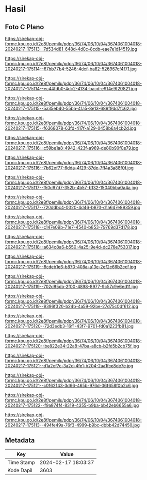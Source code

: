 # Hasil

## Foto C Plano

https://sirekap-obj-formc.kpu.go.id/2e8f/pemilu/pdpr/36/74/06/10/04/3674061004018-20240217-175113--7d534d81-648d-4d0c-8cdb-eae7e1d14519.jpg

https://sirekap-obj-formc.kpu.go.id/2e8f/pemilu/pdpr/36/74/06/10/04/3674061004018-20240217-175114--67bb77b4-5246-4dcf-ba82-526967cf4f71.jpg

https://sirekap-obj-formc.kpu.go.id/2e8f/pemilu/pdpr/36/74/06/10/04/3674061004018-20240217-175114--ec44fdb0-4dc2-4134-bacd-e914e9f20821.jpg

https://sirekap-obj-formc.kpu.go.id/2e8f/pemilu/pdpr/36/74/06/10/04/3674061004018-20240217-175115--5a35eb40-55ba-41a5-8e13-689f9dd7fc62.jpg

https://sirekap-obj-formc.kpu.go.id/2e8f/pemilu/pdpr/36/74/06/10/04/3674061004018-20240217-175115--f6368078-63fd-417f-a129-0458b6a4cb2d.jpg

https://sirekap-obj-formc.kpu.go.id/2e8f/pemilu/pdpr/36/74/06/10/04/3674061004018-20240217-175116--c59be1a8-4942-423f-a969-de80b90f0e79.jpg

https://sirekap-obj-formc.kpu.go.id/2e8f/pemilu/pdpr/36/74/06/10/04/3674061004018-20240217-175116--7b62ef77-6dda-4f29-87de-7ff4a3a88f0f.jpg

https://sirekap-obj-formc.kpu.go.id/2e8f/pemilu/pdpr/36/74/06/10/04/3674061004018-20240217-175117--f50d67d7-352b-4b57-b132-15040bba0a4a.jpg

https://sirekap-obj-formc.kpu.go.id/2e8f/pemilu/pdpr/36/74/06/10/04/3674061004018-20240217-175117--720ddbc4-0020-4d46-b970-d1a647e89359.jpg

https://sirekap-obj-formc.kpu.go.id/2e8f/pemilu/pdpr/36/74/06/10/04/3674061004018-20240217-175118--c147e09b-71e7-4540-b853-79769d37d178.jpg

https://sirekap-obj-formc.kpu.go.id/2e8f/pemilu/pdpr/36/74/06/10/04/3674061004018-20240217-175118--a634c8a6-b550-4a25-9e4d-dc276e753017.jpg

https://sirekap-obj-formc.kpu.go.id/2e8f/pemilu/pdpr/36/74/06/10/04/3674061004018-20240217-175119--8cdeb1e6-b870-408a-a13e-2ef2c66b2ccf.jpg

https://sirekap-obj-formc.kpu.go.id/2e8f/pemilu/pdpr/36/74/06/10/04/3674061004018-20240217-175119--702d85db-2f00-4898-8977-9c57c9e6ed11.jpg

https://sirekap-obj-formc.kpu.go.id/2e8f/pemilu/pdpr/36/74/06/10/04/3674061004018-20240217-175119--9396f320-b24b-4a59-92be-27d75c0df612.jpg

https://sirekap-obj-formc.kpu.go.id/2e8f/pemilu/pdpr/36/74/06/10/04/3674061004018-20240217-175120--72d3edb3-16f1-43f7-9701-fd0a1223fb81.jpg

https://sirekap-obj-formc.kpu.go.id/2e8f/pemilu/pdpr/36/74/06/10/04/3674061004018-20240217-175120--be822e34-22a8-47ba-a8cb-b2fd5b2cb75f.jpg

https://sirekap-obj-formc.kpu.go.id/2e8f/pemilu/pdpr/36/74/06/10/04/3674061004018-20240217-175121--d1a2cf7c-3a2d-4fe1-b204-2aa1fce8de7e.jpg

https://sirekap-obj-formc.kpu.go.id/2e8f/pemilu/pdpr/36/74/06/10/04/3674061004018-20240217-175121--c0162143-3d66-465b-976d-06f658f0b2c6.jpg

https://sirekap-obj-formc.kpu.go.id/2e8f/pemilu/pdpr/36/74/06/10/04/3674061004018-20240217-175122--f9a874f4-8319-4355-b9ba-bb42eb6655a6.jpg

https://sirekap-obj-formc.kpu.go.id/2e8f/pemilu/pdpr/36/74/06/10/04/3674061004018-20240217-175113--494fe49a-76f3-4999-b9bc-dbbb42d74450.jpg


## Metadata

| Key        | Value               |
| ---------- | ------------------- |
| Time Stamp | 2024-02-17 18:03:37 |
| Kode Dapil | 3603                |



